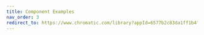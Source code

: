 ```yaml
---
title: Component Examples
nav_order: 3
redirect_to: https://www.chromatic.com/library?appId=6577b2c83da1ff1b4f69c1cb
---
```

